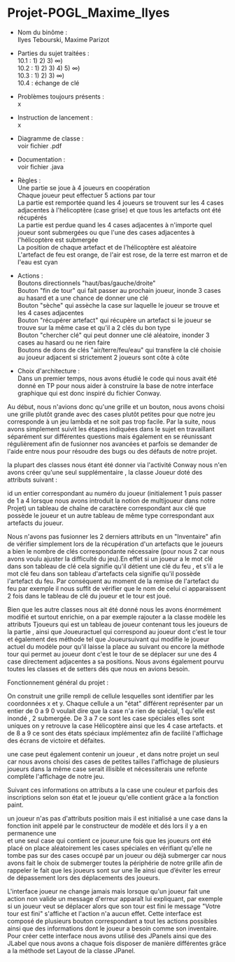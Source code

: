 # Projet-POGL_Maxime_Ilyes

* Nom du binôme : <br/>
Ilyes Tebourski, Maxime Parizot

* Parties du sujet traitées : <br/>
10.1 : 1) 2) 3) ∞) <br/>
10.2 : 1) 2) 3) 4) 5) ∞) <br/>
10.3 : 1) 2) 3) ∞) <br/>
10.4 : échange de clé

* Problèmes toujours présents : <br/>
x <br/>

* Instruction de lancement : <br/>
x <br/>

* Diagramme de classe : <br/>
voir fichier .pdf

* Documentation : <br/>
voir fichier .java

* Règles : <br/>
Une partie se joue à 4 joueurs en coopération <br/>
Chaque joueur peut effectuer 5 actions par tour <br/>
La partie est remportée quand les 4 joueurs se trouvent sur les 4 cases adjacentes à l'hélicoptère (case grise) et que tous les artefacts ont été récupérés <br/>
La partie est perdue quand les 4 cases adjacentes à n'importe quel joueur sont submergées ou que l'une des cases adjacentes à l'hélicoptère est submergée <br/>
La position de chaque artefact et de l'hélicoptère est aléatoire <br/>
L'artefact de feu est orange, de l'air est rose, de la terre est marron et de l'eau est cyan

* Actions : <br/>
Boutons directionnels "haut/bas/gauche/droite" <br/>
Bouton "fin de tour" qui fait passer au prochain joueur, inonde 3 cases au hasard et a une chance de donner une clé <br/>
Bouton "sèche" qui assèche la case sur laquelle le joueur se trouve et les 4 cases adjacentes <br/>
Bouton "récupérer artefact" qui récupère un artefact si le joueur se trouve sur la même case et qu'il a 2 clés du bon type <br/>
Bouton "chercher clé" qui peut donner une clé aléatoire, inonder 3 cases au hasard ou ne rien faire <br/>
Boutons de dons de clés "air/terre/feu/eau" qui transfère la clé choisie au joueur adjacent si strictement 2 joueurs sont côte à côte <br/>

* Choix d'architecture : <br/>
Dans un premier temps, nous avons étudié le code qui nous avait été donné en TP pour nous aider à construire la base de notre interface graphique qui est donc inspiré du fichier Conway. <br/>

Au début, nous n'avions donc qu'une grille et un bouton, nous avons choisi une grille plutôt grande avec des cases plutôt petites pour que notre jeu corresponde 
à un jeu lambda et ne soit pas trop facile. Par la suite, nous avons simplement suivit les étapes indiquées dans le sujet en travaillant séparément sur différentes questions mais également en se réunissant régulièrement afin de fusionner nos avancées et parfois se demander de l'aide entre nous pour résoudre des bugs ou des défauts de notre projet. <br/>

la plupart des classes nous étant été donner via l'activité Conway nous n'en avons créer qu'une seul supplémentaire , la classe Joueur doté des attributs suivant : 

id un entier correspondant au numéro du joueur (initialement 1 puis passer de 1 a 4 lorsque nous avons introduit la notion de multijoueur dans notre Projet)
un tableau de chaîne de caractère correspondant aux clé que possède le joueur 
et un autre tableau de même type correspondant aux artefacts du joueur. 

Nous n'avons pas fusionner les 2 derniers attributs en un "Inventaire" afin de vérifier simplement lors de la récupération d'un artefacts que le joueurs 
a bien le nombre de clés correspondante nécessaire (pour nous 2 car nous avons voulu ajuster la difficulté du jeu).En effet si un joueur a le mot clé dans 
son tableau de clé cela signifie qu'il détient une clé du feu , et s'il a le mot clé feu dans son tableau d'artefacts cela signifie qu'il possède l'artefact du feu. Par 
conséquent au moment de la remise de l'artefact du feu par exemple il nous suffit de vérifier que le nom de celui ci apparaissent 2 fois dans le tableau de clé du joueur 
et le tour est joué. 

Bien que les autre classes nous ait été donné nous les avons énormément modifié et surtout enrichie, on a par exemple rajouter a la classe modèle les attributs 
Tjoueurs qui est un tableau de joueur contenant tous les joueurs de la partie , ainsi que Joueuractuel qui correspond au joueur dont c'est le tour et également des méthode
tel que Joueursuivant qui modifie le joueur actuel du modèle pour qu'il laisse la place au suivant ou encore la méthode tour qui permet au joueur dont c'est le tour de se 
déplacer sur une des 4 case directement adjacentes a sa positions.
Nous avons également pourvu toutes les classes et de setters dés que nous en avions besoin. 


Fonctionnement général du projet : 

On construit une grille rempli de cellule lesquelles sont identifier par les coordonnées x et y. 
Chaque cellule a un "état" différent représenter par un entier de 0 a 9 
0 voulait dire que la case n'a rien de spécial, 1 qu'elle est inondé , 2 submergée. 
De 3 a 7 ce sont les case spéciales elles sont uniques on y retrouve la case Hélicoptère ainsi que les 4 case artefacts. 
et de 8 a 9 ce sont des états spéciaux implémentez afin de facilité l'affichage des écrans de victoire et défaites. 

une case peut également contenir un joueur , et dans notre projet un seul car nous avons choisi des cases de petites tailles l'affichage de plusieurs joueurs dans la même 
case serait illisible et nécessiterais une refonte complète l'affichage de notre jeu.

Suivant ces informations on attributs a la case une couleur et parfois des inscriptions selon son état et le joueur qu'elle contient grâce a la fonction paint. 

un joueur n'as pas d'attributs position mais il est initialisé a une case dans la fonction init appelé par le constructeur de modèle et dés lors il y a en permanence une  
et une seul case qui contient ce joueur.une fois que les joueurs ont été placé on place aléatoirement les cases spéciales en vérifiant qu'elle  ne tombe pas sur 
des cases occupé par un joueur ou déjà submerger car nous avons fait le choix de submerger toutes la périphérie de notre grille afin de rappeler le fait que les 
joueurs sont sur une île ainsi que d’éviter les erreur de dépassement lors des déplacements des joueurs. 

L'interface joueur ne change jamais mais lorsque qu'un joueur fait une action non valide un message d'erreur apparaît lui expliquant, par exemple si un joueur veut 
se déplacer alors que son tour est fini le message "Votre tour est fini" s'affiche et l'action n'a aucun effet.
Cette interface est composé de plusieurs bouton correspondant a tout les actions possibles ainsi que des informations dont le joueur a besoin comme son inventaire. 
Pour créer cette interface nous avons utilisé des JPanels ainsi que des JLabel que nous avons a chaque fois disposer de manière différentes grâce a la méthode 
set Layout de la classe JPanel. 
